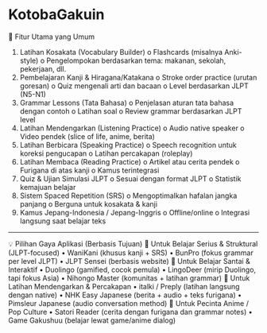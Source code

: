 # KotobaGakuin

🎯 Fitur Utama yang Umum
1.	Latihan Kosakata (Vocabulary Builder)
o	Flashcards (misalnya Anki-style)
o	Pengelompokan berdasarkan tema: makanan, sekolah, pekerjaan, dll.
2.	Pembelajaran Kanji & Hiragana/Katakana
o	Stroke order practice (urutan goresan)
o	Quiz mengenali arti dan bacaan
o	Level berdasarkan JLPT (N5-N1)
3.	Grammar Lessons (Tata Bahasa)
o	Penjelasan aturan tata bahasa dengan contoh
o	Latihan soal
o	Review grammar berdasarkan JLPT level
4.	Latihan Mendengarkan (Listening Practice)
o	Audio native speaker
o	Video pendek (slice of life, anime, berita)
5.	Latihan Berbicara (Speaking Practice)
o	Speech recognition untuk koreksi pengucapan
o	Latihan percakapan (roleplay)
6.	Latihan Membaca (Reading Practice)
o	Artikel atau cerita pendek
o	Furigana di atas kanji
o	Kamus terintegrasi
7.	Quiz & Ujian Simulasi JLPT
o	Sesuai dengan format JLPT
o	Statistik kemajuan belajar
8.	Sistem Spaced Repetition (SRS)
o	Mengoptimalkan hafalan jangka panjang
o	Berguna untuk kosakata & kanji
9.	Kamus Jepang-Indonesia / Jepang-Inggris
o	Offline/online
o	Integrasi langsung saat belajar teks
________________________________________
💡 Pilihan Gaya Aplikasi (Berbasis Tujuan)
🔹 Untuk Belajar Serius & Struktural (JLPT-focused)
•	WaniKani (khusus kanji + SRS)
•	BunPro (fokus grammar per level JLPT)
•	JLPT Sensei (berbasis website)
🔹 Untuk Belajar Santai & Interaktif
•	Duolingo (gamified, cocok pemula)
•	LingoDeer (mirip Duolingo, tapi fokus Asia)
•	Nihongo Master (komunitas + latihan grammar)
🔹 Untuk Latihan Mendengarkan & Percakapan
•	italki / Preply (latihan langsung dengan native)
•	NHK Easy Japanese (berita + audio + teks furigana)
•	Pimsleur Japanese (audio conversation method)
🔹 Untuk Pecinta Anime / Pop Culture
•	Satori Reader (cerita dengan furigana dan grammar notes)
•	Game Gakushuu (belajar lewat game/anime dialog)

